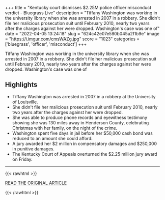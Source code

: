 +++
title = "Kentucky court dismisses $2.25M police officer misconduct verdict - Bluegrass Live"
description = "Tiffany Washington was working in the university library when she was arrested in 2007 in a robbery. She didn't file her malicious prosecution suit until February 2010, nearly two years after the charges against her were dropped. Washington's case was one of"
date = "2022-04-05 13:24:18"
slug = "624c42e07e580b045a2f1b9e"
image = "https://i.imgur.com/cmsWAZg.jpg"
score = "1023"
categories = ['bluegrass', 'officer', 'misconduct']
+++

Tiffany Washington was working in the university library when she was arrested in 2007 in a robbery. She didn't file her malicious prosecution suit until February 2010, nearly two years after the charges against her were dropped. Washington's case was one of

## Highlights

- Tiffany Washington was arrested in 2007 in a robbery at the University of Louisville.
- She didn't file her malicious prosecution suit until February 2010, nearly two years after the charges against her were dropped.
- She was able to produce phone records and eyewitness testimony showing she was 130 miles away in Henderson County, celebrating Christmas with her family, on the night of the crime.
- Washington spent five days in jail before her $50,000 cash bond was reduced to an amount she could afford.
- A jury awarded her $2 million in compensatory damages and $250,000 in punitive damages.
- The Kentucky Court of Appeals overturned the $2.25 million jury award on Friday.

---

{{< rawhtml >}}
  <p class="article-category">
    <a target="_blank" href="https://www.bluegrasslive.com/2022/04/03/kentucky-court-tosses-2-25m-police-officer-misconduct-verdict/?fbclid=IwAR1bdwuGKz5EyZrkfhOnjsTPRSOO6XjeT143NiWnx1OhjlaIKknGKY6ftYU">READ THE ORIGINAL ARTICLE</a>
  </p>
{{< /rawhtml >}}
